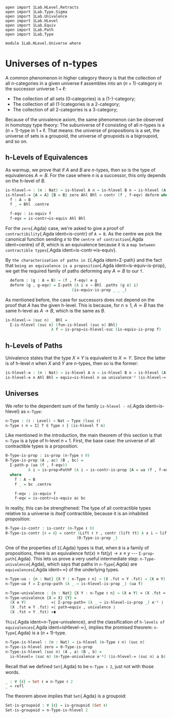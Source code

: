 ```
open import 1Lab.HLevel.Retracts
open import 1Lab.Type.Sigma
open import 1Lab.Univalence
open import 1Lab.HLevel
open import 1Lab.Equiv
open import 1Lab.Path
open import 1Lab.Type

module 1Lab.HLevel.Universe where
```

<!--
```
private variable
  ℓ : Level
  A B C : Type ℓ
```
-->

# Universes of n-types

A common phenomenon in higher category theory is that the collection of
all $n$-categories in a given universe $\ell$ assembles into an
$(n+1)$-category in the successor universe $1+\ell$:

* The collection of all sets (0-categories) is a (1-)-category;
* The collection of all (1-)categories is a 2-category;
* The collection of all 2-categories is a 3-category;

Because of the univalence axiom, the same phenomenon can be observed in
homotopy type theory: The subuniverse of $\ell$ consisting of all
$n$-types is a $(n+1)$-type in $1+\ell$. That means: the universe of
propositions is a set, the universe of sets is a groupoid, the universe
of groupoids is a bigroupoid, and so on.

## h-Levels of Equivalences

As warmup, we prove that if $A$ and $B$ are $n$-types, then so is the
type of equivalences $A \simeq B$. For the case where $n$ is a
successor, this only depends on the h-level of $B$.

```agda
is-hlevel-≃ : (n : Nat) → is-hlevel A n → is-hlevel B n → is-hlevel (A ≃ B) n
is-hlevel-≃ {A = A} {B = B} zero Ahl Bhl = contr (f , f-eqv) deform where
  f : A → B
  f _ = Bhl .centre

  f-eqv : is-equiv f
  f-eqv = is-contr→is-equiv Ahl Bhl
```

For the `zero`{.Agda} case, we're asked to give a proof of
`contractibility`{.Agda ident=is-contr} of `A ≃ B`. As the centre we pick
the canonical function sending $x$ to the `centre of contraction`{.Agda
ident=centre} of $B$, which is an equivalence because it is a
`map between contractible types`{.Agda ident=is-contr→is-equiv}.

By `the characterisation of paths in Σ`{.Agda ident=Σ-path} and the fact
that `being an equivalence is a proposition`{.Agda
ident=is-equiv-is-prop}, we get the required family of paths deforming any
$A \simeq B$ to our `f`.

```agda
  deform : (g : A ≃ B) → (f , f-eqv) ≡ g
  deform (g , g-eqv) = Σ-path (λ i x → Bhl .paths (g x) i)
                             (is-equiv-is-prop _ _ _)
```

As mentioned before, the case for successors does not depend on the
proof that $A$ has the given h-level. This is because, for $n \ge 1$, $A
\simeq B$ has the same h-level as $A \to B$, which is the same as $B$.

```agda
is-hlevel-≃ (suc n) _ Bhl =
  Σ-is-hlevel (suc n) (fun-is-hlevel (suc n) Bhl)
                    λ f → is-prop→is-hlevel-suc (is-equiv-is-prop f)
```

## h-Levels of Paths

Univalence states that the type $X ≡ Y$ is equivalent to $X \simeq Y$.
Since the latter is of h-level $n$ when $X$ and $Y$ are $n$-types, then
so is the former:

```agda
is-hlevel-≡ : (n : Nat) → is-hlevel A n → is-hlevel B n → is-hlevel (A ≡ B) n
is-hlevel-≡ n Ahl Bhl = equiv→is-hlevel n ua univalence⁻¹ (is-hlevel-≃ n Ahl Bhl)
```

## Universes

We refer to the dependent sum of the family `is-hlevel - n`{.Agda
ident=is-hlevel} as `n-Type`:

```agda
n-Type : (ℓ : Level) → Nat → Type (lsuc ℓ)
n-Type ℓ n = Σ[ T ∈ Type ℓ ] (is-hlevel T n)
```

Like mentioned in the introduction, the main theorem of this section is
that `n-Type` is a type of h-level $n+1$. First, the base case: the
universe of all contractible types is a proposition.

```agda
0-Type-is-prop : is-prop (n-Type ℓ 0)
0-Type-is-prop (A , ac) (B , bc) =
  Σ-path-p (ua (f , f-eqv))
          λ i → is-prop→PathP (λ i → is-contr-is-prop {A = ua (f , f-eqv) i}) ac bc i
  where
    f : A → B
    f _ = bc .centre

    f-eqv : is-equiv f
    f-eqv = is-contr→is-equiv ac bc
```

In reality, this can be strengthened: The type of all contractible types
relative to a universe is _itself_ contractible, because it is an
inhabited proposition:

```agda
0-Type-is-contr : is-contr (n-Type ℓ 0)
0-Type-is-contr {ℓ = ℓ} = contr (Lift ℓ ⊤ , contr (lift tt) λ x i → lift tt)
                               (0-Type-is-prop _)
```

One of the properties of `Σ`{.Agda} types is that, when `B` is a family
of propositions, there is an equivalence $\mathrm{fst}(x) \equiv
\mathrm{fst}(y) \to x \equiv y$ --- `Σ-prop-path`{.Agda}. This lets us prove a
very useful intermediate step: `n-Type-univalence`{.Agda}, which says
that paths in `n-Type`{.Agda} are `equivalences`{.Agda ident=_≃_} of the
underlying types.

```agda
n-Type-ua : {n : Nat} {X Y : n-Type ℓ n} → (X .fst ≃ Y .fst) → (X ≡ Y)
n-Type-ua f = Σ-prop-path (λ _ → is-hlevel-is-prop _) (ua f)

n-Type-univalence : {n : Nat} {X Y : n-Type ℓ n} → (X ≡ Y) ≃ (X .fst ≃ Y .fst)
n-Type-univalence {X = X} {Y} =
  (X ≡ Y)           ≃⟨ Σ-prop-path≃ (λ _ → is-hlevel-is-prop _) e⁻¹ ⟩
  (X .fst ≡ Y .fst) ≃⟨ path→equiv , univalence ⟩
  (X .fst ≃ Y .fst) ≃∎
```

`This`{.Agda ident=n-Type-univalence}, and the classification of
`h-levels of equivalences`{.Agda ident=isHlevel-≃}, implies the promised
theorem: `n-Type`{.Agda} is a $(n+1)$-type.

```agda
n-Type-is-hlevel : (n : Nat) → is-hlevel (n-Type ℓ n) (suc n)
n-Type-is-hlevel zero = 0-Type-is-prop
n-Type-is-hlevel (suc n) (A , a) (B , b) =
  is-hlevel≃ (suc n) (n-Type-univalence e⁻¹) (is-hlevel-≃ (suc n) a b)
```

Recall that we defined `Set`{.Agda} to be `n-Type ℓ 2`, just not with
those words.

```agda
_ : ∀ {ℓ} → Set ℓ ≡ n-Type ℓ 2
_ = refl
```

The theorem above implies that `Set`{.Agda} is a groupoid:

```agda
Set-is-groupoid : ∀ {ℓ} → is-groupoid (Set ℓ)
Set-is-groupoid = n-Type-is-hlevel 2
```
